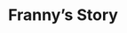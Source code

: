 --- 
layout: case-study
permalink: "/modules/person-centered-care/franny/"
video: CaseStudy2.mp4
title: Franny’s Story

background:
  - title: Background
    image: franny/1.png
    text: Franny is a 48 year old woman who lives in a four-storey walk-up apartment building. Originally from a small town in Saskatchewan, Franny moved west about 14 years ago after she divorced her ex-husband of 12 years. She is from a large conservative family, her father having been the town’s minister. During the troubled marriage, Franny went through not challenges such as inabilities to conceive due to endometriosis and being diagnosed with depression.
  - title: Situation
    image: franny/2.png
    text: When Franny relocated to Vancouver she had to start from scratch. She did not know anyone and had little support from family or friends back home who disapproved of her divorce. Franny was diagnosed with Bipolar Type 1 disorder 10 years ago after going through a manic episode where she was self-medicating with street drugs. Subsequently this lead her to contract Hepatitis C. After Franny completed drug rehabilitation, she met her current partner Paula. After dating Paula, a Metis also from the prairies, for six months the couple moved in together.
  - title: Concerns
    image: franny/3.png
    text: Six months ago, Franny was diagnosed with Stage III Ovarian Cancer and immediately started on chemotherapy. She has been experiencing significant nausea from the treatment and is using medicinal marijuana to help control it. Paula was concerned about Franny using marijuana because of her history with substance use disorder. Paula has been talking to an Elder about performing a healing circle for Franny.


supports:  Franny relies heavily on Paula as her sole support system, but they maintain a few close friends in the LGBT Community. Franny has not re-connected with her family back in Saskatchewan, but she has been thinking of them since her diagnosis.

medications:
  - Harvoni one tablet daily
  - Epival 500 mg po daily 
  - Seroquel 200 mg po twice a day
  - Maxeran 20mg po QID before meals
  - Ondansetron 8 mg q 8h po prn
  - Dexamethasone 2 mg po OD
  - Ranitidine 150 mg po BID


visit: 
  Initial Visit: Franny appears pale and tired. She is having problems eating due to the nausea. She has been neglecting to take her medications because of the nausea and Paula worries that this may contribute to a change in her mental health. Most recently, Franny had an emergency appendectomy and the surgical incision has dehisced.

reflection:
  - What are your preconceived ideas when caring for clients with mental health challenges or substance use disorder?
  - Are there any potential implications with clients using cannabis? 
  - What might you ask Franny to contribute to your holistic assessment of her health and situation?
  - How might you engage  with Franny and Paula to support the care needs they identify?
  - What are some potential resources or other people that could be accessed to support Franny?
  - What might be involved in co-creating a care plan for this family?
---